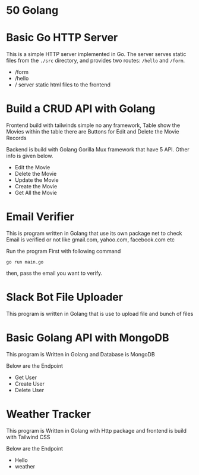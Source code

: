 # 50 Golang

# Basic Go HTTP Server

This is a simple HTTP server implemented in Go. The server serves static files from the `./src` directory, and provides two routes: `/hello` and `/form`.

- /form
- /hello
- / server static html files to the frontend

# Build a CRUD API with Golang

Frontend build with tailwinds simple no any framework, Table show the Movies within the table there are Buttons for Edit and Delete the Movie Records

Backend is build with Golang Gorilla Mux framework that have 5 API. Other info is given below.

- Edit the Movie
- Delete the Movie
- Update the Movie
- Create the Movie
- Get All the Movie

# Email Verifier

This is program written in Golang that use its own package net to check Email is verified or not like gmail.com, yahoo.com, facebook.com etc

Run the program First with following command

```
go run main.go
```

then, pass the email you want to verify.

# Slack Bot File Uploader

This program is written in Golang that is use to upload file and bunch of files

# Basic Golang API with MongoDB

This program is Written in Golang and Database is MongoDB

Below are the Endpoint

- Get User
- Create User
- Delete User

# Weather Tracker

This program is Written in Golang with Http package and frontend is build with Tailwind CSS

Below are the Endpoint

- Hello
- weather
